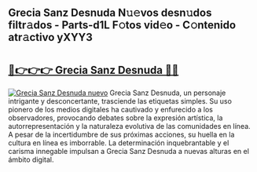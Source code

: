 ## Grecia Sanz Desnuda N𝚞𝚎vos desn𝚞dos filtr𝚊dos - Parts-d1L F𝚘tos vid𝚎o - C𝚘ntenido atr𝚊ctivo yXYY3

# <h2><a href="http://mb53egd.tromn.icu/?c=Grecia+Sanz+Desnuda">🔗👉👉👉 Grecia Sanz Desnuda 🔗🔗</a></h2>

[![Grecia Sanz Desnuda nuevo](https://i.imgur.com/pEAQMta.gif)](http://mb53egd.tromn.icu/?c=Grecia+Sanz+Desnuda)
Grecia Sanz Desnuda, un personaje intrigante y desconcertante, trasciende las etiquetas simples. Su uso pionero de los medios digitales ha cautivado y enfurecido a los observadores, provocando debates sobre la expresión artística, la autorrepresentación y la naturaleza evolutiva de las comunidades en línea. A pesar de la incertidumbre de sus próximas acciones, su huella en la cultura en línea es imborrable. La determinación inquebrantable y el carisma innegable impulsan a Grecia Sanz Desnuda a nuevas alturas en el ámbito digital.
